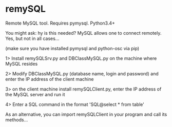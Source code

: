 # remySQL
Remote MySQL tool. Requires pymysql. Python3.4+

You might ask: hy is this needed? MySQL allows one to connect remotely.
Yes, but not in all cases...

(make sure you have installed pymysql and python-osc via pip)

1> Install remySQLSrv.py and DBClassMySQL.py on the machine where MySQL resides

2> Modify DBClassMySQL.py (database name, login and password) and enter the IP address of the client machine

3> on the client machine install remySQLClient.py, enter the IP address of the MySQL server and run it

4> Enter a SQL command in the format 'SQL@select * from table'

As an alternative, you can import remySQLClient in your program and call its methods...
